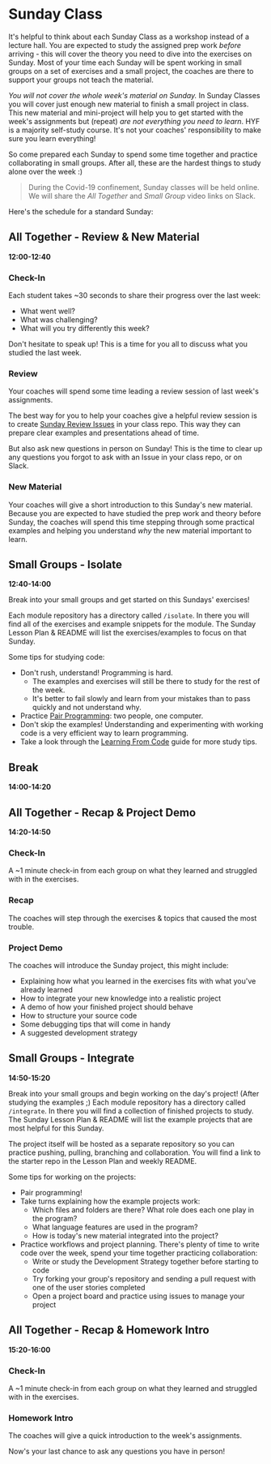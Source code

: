 # Sunday Class

It's helpful to think about each Sunday Class as a workshop instead of a lecture hall. You are expected to study the assigned prep work _before_ arriving - this will cover the theory you need to dive into the exercises on Sunday. Most of your time each Sunday will be spent working in small groups on a set of exercises and a small project, the coaches are there to support your groups not teach the material.

_You will not cover the whole week's material on Sunday._ In Sunday Classes you will cover just enough new material to finish a small project in class.  This new material and mini-project will help you to get started with the week's assignments but (repeat) _are not everything you need to learn_.  HYF is a majority self-study course. It's not your coaches' responsibility to make sure you learn everything!

So come prepared each Sunday to spend some time together and practice collaborating in small groups.  After all, these are the hardest things to study alone over the week :)

> During the  Covid-19 confinement, Sunday classes will be held online. We will share the _All Together_ and _Small Group_ video links on Slack.

Here's the schedule for a standard Sunday:

## All Together - Review & New Material

__12:00-12:40__

### Check-In

Each student takes ~30 seconds to share their progress over the last week:

* What went well?
* What was challenging?
* What will you try differently this week?

Don't hesitate to speak up! This is a time for you all to discuss what you studied the last week.

### Review

Your coaches will spend some time leading a review session of last week's assignments.

The best way for you to help your coaches give a helpful review session is to create [Sunday Review Issues](https://github.com/HackYourFutureBelgium/homework-submission#sunday-review) in your class repo.  This way they can prepare clear examples and presentations ahead of time.

But also ask new questions in person on Sunday!  This is the time to clear up any questions you forgot to ask with an Issue in your class repo, or on Slack.

### New Material

Your coaches will give a short introduction to this Sunday's new material. Because you are expected to have studied the prep work and theory before Sunday, the coaches will spend this time stepping through some practical examples and helping you understand _why_ the new material important to learn.

## Small Groups - Isolate

__12:40-14:00__

Break into your small groups and get started on this Sundays' exercises!

Each module repository has a directory called `/isolate`.  In there you will find all of the exercises and example snippets for the module.  The Sunday Lesson Plan & README will list the exercises/examples to focus on that Sunday.

Some tips for studying code:

* Don't rush, understand!  Programming is hard.
  * The examples and exercises will still be there to study for the rest of the week.
  * It's better to fail slowly and learn from your mistakes than to pass quickly and not understand why.
* Practice [Pair Programming](https://study.hackyourfuture.be/collaborating/pair-programming): two people, one computer.
* Don't skip the examples!  Understanding and experimenting with working code is a very efficient way to learn programming.
* Take a look through the [Learning From Code](https://study.hackyourfuture.be/learning/learning-from-code) guide for more study tips.

## Break

__14:00-14:20__

## All Together - Recap & Project Demo

__14:20-14:50__

### Check-In

A ~1 minute check-in from each group on what they learned and struggled with in the exercises.

### Recap

The coaches will step through the exercises & topics that caused the most trouble.

### Project Demo

The coaches will introduce the Sunday project, this might include:

* Explaining how what you learned in the exercises fits with what you've already learned
* How to integrate your new knowledge into a realistic project
* A demo of how your finished project should behave
* How to structure your source code
* Some debugging tips that will come in handy
* A suggested development strategy

## Small Groups - Integrate

__14:50-15:20__

Break into your small groups and begin working on the day's project!  (After studying the examples ;)  Each module repository has a directory called `/integrate`.  In there you will find a collection of finished projects to study.  The Sunday Lesson Plan & README will list the example projects that are most helpful for this Sunday.

The project itself will be hosted as a separate repository so you can practice pushing, pulling, branching and collaboration.  You will find a link to the starter repo in the Lesson Plan and weekly README.

Some tips for working on the projects:

* Pair programming!
* Take turns explaining how the example projects work:
  * Which files and folders are there? What role does each one play in the program?
  * What language features are used in the program?
  * How is today's new material integrated into the project?
* Practice workflows and project planning. There's plenty of time to write code over the week, spend your time together practicing collaboration:
  * Write or study the Development Strategy together before starting to code
  * Try forking your group's repository and sending a pull request with one of the user stories completed
  * Open a project board and practice using issues to manage your project

## All Together - Recap & Homework Intro

__15:20-16:00__

### Check-In

A ~1 minute check-in from each group on what they learned and struggled with in the exercises.

### Homework Intro

The coaches will give a quick introduction to the week's assignments.

Now's your last chance to ask any questions you have in person!
